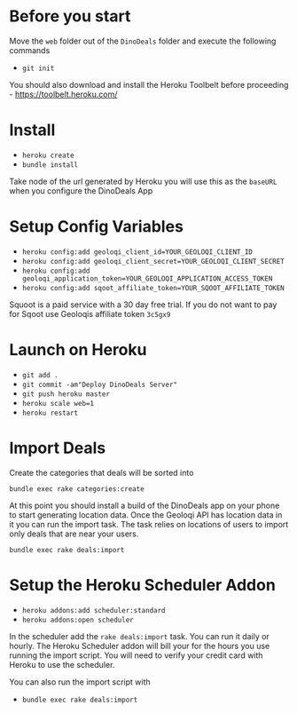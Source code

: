 # Before you start

Move the `web` folder out of the `DinoDeals` folder and execute the following commands

* `git init`

You should also download and install the Heroku Toolbelt before proceeding - https://toolbelt.heroku.com/

# Install

* `heroku create`
* `bundle install`

Take node of the url generated by Heroku you will use this as the `baseURL` when you configure the DinoDeals App

# Setup Config Variables

* `heroku config:add geoloqi_client_id=YOUR_GEOLOQI_CLIENT_ID`
* `heroku config:add geoloqi_client_secret=YOUR_GEOLOQI_CLIENT_SECRET`
* `heroku config:add geoloqi_application_token=YOUR_GEOLOQI_APPLICATION_ACCESS_TOKEN`
* `heroku config:add sqoot_affiliate_token=YOUR_SQOOT_AFFILIATE_TOKEN`

Squoot is a paid service with a 30 day free trial. If you do not want to pay for Sqoot use Geoloqis affiliate token `3c5gx9`

# Launch on Heroku

* `git add .`
* `git commit -am"Deploy DinoDeals Server"`
* `git push heroku master`
* `heroku scale web=1`
* `heroku restart`

# Import Deals

Create the categories that deals will be sorted into

`bundle exec rake categories:create`

At this point you should install a build of the DinoDeals app on your phone to start generating location data. Once the Geoloqi API has location data in it you can run the import task. The task relies on locations of users to import only deals that are near your users.

`bundle exec rake deals:import`

# Setup the Heroku Scheduler Addon

* `heroku addons:add scheduler:standard`
* `heroku addons:open scheduler`

In the scheduler add the `rake deals:import` task. You can run it daily or hourly. The Heroku Scheduler addon will bill your for the hours you use running the import script. You will need to verify your credit card with Heroku to use the scheduler.

You can also run the import script with 

* `bundle exec rake deals:import`